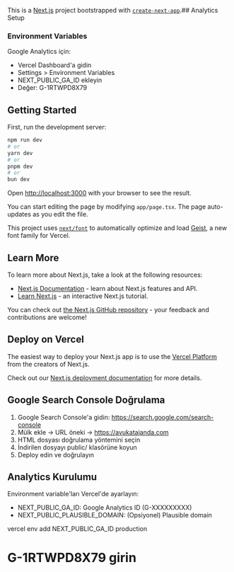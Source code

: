 This is a [Next.js](https://nextjs.org) project bootstrapped with [`create-next-app`](https://nextjs.org/docs/app/api-reference/cli/create-next-app).## Analytics Setup

### Environment Variables

Google Analytics için:
- Vercel Dashboard'a gidin
- Settings > Environment Variables
- NEXT_PUBLIC_GA_ID ekleyin
- Değer: G-1RTWPD8X79

## Getting Started

First, run the development server:

```bash
npm run dev
# or
yarn dev
# or
pnpm dev
# or
bun dev
```

Open [http://localhost:3000](http://localhost:3000) with your browser to see the result.

You can start editing the page by modifying `app/page.tsx`. The page auto-updates as you edit the file.

This project uses [`next/font`](https://nextjs.org/docs/app/building-your-application/optimizing/fonts) to automatically optimize and load [Geist](https://vercel.com/font), a new font family for Vercel.

## Learn More

To learn more about Next.js, take a look at the following resources:

- [Next.js Documentation](https://nextjs.org/docs) - learn about Next.js features and API.
- [Learn Next.js](https://nextjs.org/learn) - an interactive Next.js tutorial.

You can check out [the Next.js GitHub repository](https://github.com/vercel/next.js) - your feedback and contributions are welcome!

## Deploy on Vercel

The easiest way to deploy your Next.js app is to use the [Vercel Platform](https://vercel.com/new?utm_medium=default-template&filter=next.js&utm_source=create-next-app&utm_campaign=create-next-app-readme) from the creators of Next.js.

Check out our [Next.js deployment documentation](https://nextjs.org/docs/app/building-your-application/deploying) for more details.

## Google Search Console Doğrulama

1. Google Search Console'a gidin: https://search.google.com/search-console
2. Mülk ekle → URL öneki → https://avukatajanda.com
3. HTML dosyası doğrulama yöntemini seçin
4. İndirilen dosyayı public/ klasörüne koyun
5. Deploy edin ve doğrulayın

## Analytics Kurulumu

Environment variable'ları Vercel'de ayarlayın:
- NEXT_PUBLIC_GA_ID: Google Analytics ID (G-XXXXXXXXX)
- NEXT_PUBLIC_PLAUSIBLE_DOMAIN: (Opsiyonel) Plausible domain

vercel env add NEXT_PUBLIC_GA_ID production
# G-1RTWPD8X79 girin
